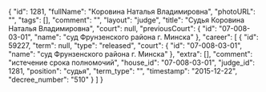 {
    "id": 1281,
    "fullName": "Коровина Наталья Владимировна",
    "photoURL": "",
    "tags": [],
    "comment": "",
    "layout": "judge",
    "title": "Судья Коровина Наталья Владимировна",
    "court": null,
    "previousCourt": {
        "id": "07-008-03-01",
        "name": "суд Фрунзенского района г. Минска"
    },
    "career": [
        {
            "id": 59227,
            "term": null,
            "type": "released",
            "court": {
                "id": "07-008-03-01",
                "name": "суд Фрунзенского района г. Минска"
            },
            "extra": [],
            "comment": "истечение срока полномочий",
            "house_id": "07-008-03-01",
            "judge_id": 1281,
            "position": "судья",
            "term_type": "",
            "timestamp": "2015-12-22",
            "decree_number": "510"
        }
    ]
}
